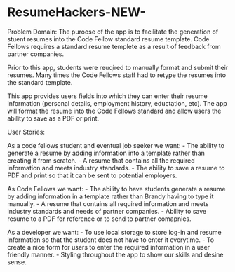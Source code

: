 # ResumeHackers-NEW-
Problem Domain:
The puroose of the app is to facilitate the generation of stuent resumes into the Code Fellow standard resume template.  Code Fellows requires a standard resume templete as a result of feedback from partner companies.

Prior to this app, students were reuqired to manually format and submit their resumes.  Many times the Code Fellows staff had to retype the resumes into the standard template.

This app provides users fields into which they can enter their resume information (personal details, employment history, eductation, etc).  The app will format the resume into the Code Fellows standard and allow users the ability to save as a PDF or print.

User Stories:

As a code fellows student and eventual job seeker we want:
	- The ability to generate a resume by adding information into a template rather than creating it from scratch.
	- A resume that contains all the required information and meets industry standards.
	- The ability to save a resume to PDF and print so that it can be sent to potential employers.
	
	
As Code Fellows we want:
	- The ability to have students generate a resume by adding information in a template rather than Brandy having to type it manually.
	- A resume that contains all required information and meets industry standards and needs of partner companies.
	- Ability to save resume to a PDF for reference or to send to partner comapnies.

As a developer we want:
	- To use local storage to store log-in and resume information so that the student does not have to enter it everytime.
	- To create a nice form for users to enter the required information in a user friendly manner.
	- Styling throughout the app to show our skills and desine sense.
